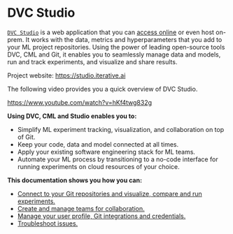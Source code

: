 # DVC Studio

[`DVC Studio`](https://studio.iterative.ai/) is a web application that you can
[access online](https://studio.iterative.ai/) or even host on-prem. It works
with the data, metrics and hyperparameters that you add to your ML project
repositories. Using the power of leading open-source tools DVC, CML and Git, it
enables you to seamlessly manage data and models, run and track experiments, and
visualize and share results.

Project website: https://studio.iterative.ai

The following video provides you a quick overview of DVC Studio.

https://www.youtube.com/watch?v=hKf4twg832g

**Using DVC, CML and Studio enables you to:**

- Simplify ML experiment tracking, visualization, and collaboration on top of
  Git.
- Keep your code, data and model connected at all times.
- Apply your existing software engineering stack for ML teams.
- Automate your ML process by transitioning to a no-code interface for running
  experiments on cloud resources of your choice.

**This documentation shows you how you can:**

- [Connect to your Git repositories and visualize, compare and run experiments.](/doc/studio/get-started)
- [Create and manage teams for collaboration.](/doc/studio/teams)
- [Manage your user profile, Git integrations and credentials.](/doc/studio/account-management)
- [Troubleshoot issues.](/doc/studio/troubleshooting)
